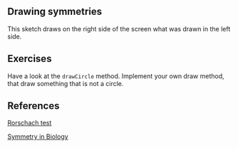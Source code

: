 ## Drawing symmetries

This sketch draws on the right side of the screen what was drawn in the left side.


## Exercises

Have a look at the `drawCircle` method. Implement your own draw method, that draw something that is not a circle. 

## References

[Rorschach test](https://en.wikipedia.org/wiki/Rorschach_test)

[Symmetry in Biology](https://en.wikipedia.org/wiki/Symmetry_in_biology)
